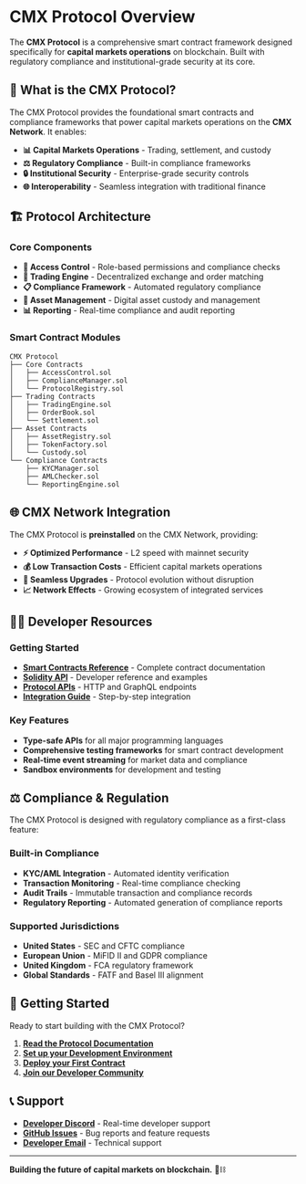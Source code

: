 # CMX Protocol Overview

The **CMX Protocol** is a comprehensive smart contract framework designed specifically for **capital markets operations** on blockchain. Built with regulatory compliance and institutional-grade security at its core.

## 🏦 What is the CMX Protocol?

The CMX Protocol provides the foundational smart contracts and compliance frameworks that power capital markets operations on the **CMX Network**. It enables:

- **📊 Capital Markets Operations** - Trading, settlement, and custody
- **⚖️ Regulatory Compliance** - Built-in compliance frameworks
- **🔒 Institutional Security** - Enterprise-grade security controls
- **🌐 Interoperability** - Seamless integration with traditional finance

## 🏗️ Protocol Architecture

### Core Components

- **🔐 Access Control** - Role-based permissions and compliance checks
- **💱 Trading Engine** - Decentralized exchange and order matching
- **📋 Compliance Framework** - Automated regulatory compliance
- **💼 Asset Management** - Digital asset custody and management
- **📊 Reporting** - Real-time compliance and audit reporting

### Smart Contract Modules

```
CMX Protocol
├── Core Contracts
│   ├── AccessControl.sol
│   ├── ComplianceManager.sol
│   └── ProtocolRegistry.sol
├── Trading Contracts
│   ├── TradingEngine.sol
│   ├── OrderBook.sol
│   └── Settlement.sol
├── Asset Contracts
│   ├── AssetRegistry.sol
│   ├── TokenFactory.sol
│   └── Custody.sol
└── Compliance Contracts
    ├── KYCManager.sol
    ├── AMLChecker.sol
    └── ReportingEngine.sol
```

## 🌐 CMX Network Integration

The CMX Protocol is **preinstalled** on the CMX Network, providing:

- **⚡ Optimized Performance** - L2 speed with mainnet security
- **💰 Low Transaction Costs** - Efficient capital markets operations
- **🔄 Seamless Upgrades** - Protocol evolution without disruption
- **📈 Network Effects** - Growing ecosystem of integrated services

## 👩‍💻 Developer Resources

### Getting Started

- **[Smart Contracts Reference](/protocol/contracts.md)** - Complete contract documentation
- **[Solidity API](/protocol/solidity.md)** - Developer reference and examples
- **[Protocol APIs](/protocol/api.md)** - HTTP and GraphQL endpoints
- **[Integration Guide](/developers/examples.md)** - Step-by-step integration

### Key Features

- **Type-safe APIs** for all major programming languages
- **Comprehensive testing frameworks** for smart contract development
- **Real-time event streaming** for market data and compliance
- **Sandbox environments** for development and testing

## ⚖️ Compliance & Regulation

The CMX Protocol is designed with regulatory compliance as a first-class feature:

### Built-in Compliance

- **KYC/AML Integration** - Automated identity verification
- **Transaction Monitoring** - Real-time compliance checking
- **Audit Trails** - Immutable transaction and compliance records
- **Regulatory Reporting** - Automated generation of compliance reports

### Supported Jurisdictions

- **United States** - SEC and CFTC compliance
- **European Union** - MiFID II and GDPR compliance
- **United Kingdom** - FCA regulatory framework
- **Global Standards** - FATF and Basel III alignment

## 🚀 Getting Started

Ready to start building with the CMX Protocol?

1. **[Read the Protocol Documentation](/protocol/contracts.md)**
2. **[Set up your Development Environment](/developers/README.md)**
3. **[Deploy your First Contract](/tutorials/first-deployment.md)**
4. **[Join our Developer Community](https://discord.gg/gSmnZ9wmNv)**

## 📞 Support

- **[Developer Discord](https://discord.gg/gSmnZ9wmNv)** - Real-time developer support
- **[GitHub Issues](https://github.com/capsign/protocol/issues)** - Bug reports and feature requests
- **[Developer Email](mailto:developers@capsign.com)** - Technical support

---

**Building the future of capital markets on blockchain.** 🏦⛓️
